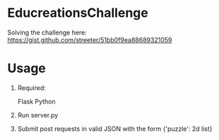 EducreationsChallenge
=====================

Solving the challenge here: https://gist.github.com/streeter/51bb0f9ea88689321059

Usage
======
1) Required:

    Flask
    Python
2) Run server.py

3) Submit post requests in valid JSON with the form {'puzzle': 2d list}
